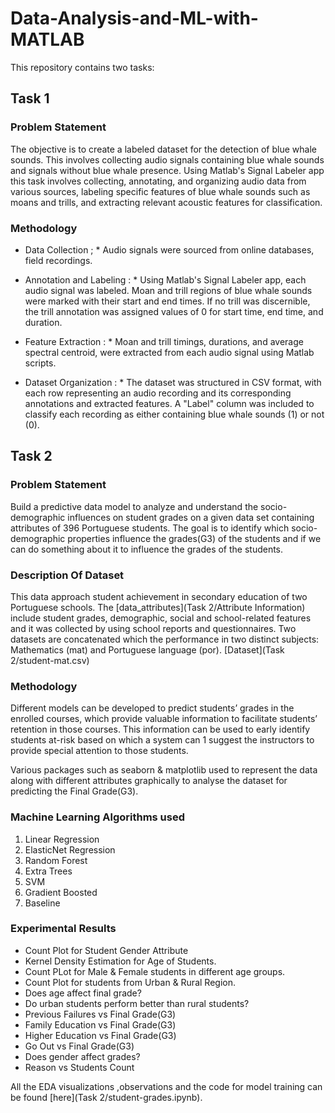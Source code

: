 # Data-Analysis-and-ML-with-MATLAB

This repository contains two tasks:

## Task 1

### Problem Statement

The objective is to create a labeled dataset for the detection of blue whale sounds. This involves collecting audio signals containing blue whale sounds and signals without blue whale presence. Using Matlab's Signal Labeler app this task involves collecting, annotating, and organizing audio data from various sources, labeling specific features of blue whale sounds such as moans and trills, and extracting relevant acoustic features for classification. 

### Methodology

- Data Collection ;
        *   Audio signals were sourced from online databases, field recordings.

- Annotation and Labeling : 
        *   Using Matlab's Signal Labeler app, each audio signal was labeled. Moan and trill regions of blue whale sounds were marked with their start and end times. If no trill was discernible, the trill annotation was assigned values of 0 for start time, end time, and duration.

- Feature Extraction : 
        *   Moan and trill timings, durations, and average spectral centroid, were extracted from each audio signal using Matlab scripts.

- Dataset Organization : 
        *   The dataset was structured in CSV format, with each row representing an audio recording and its corresponding annotations and extracted features. A "Label" column was included to classify each recording as either containing blue whale sounds (1) or not (0).


## Task 2

### Problem Statement

Build a predictive data model to analyze and understand the socio-demographic influences on student grades on a given data set  containing attributes of 396 Portuguese students. The goal is to identify which socio-demographic properties influence the grades(G3) of the students and if we can do something about it to influence the grades of the students.

### Description Of Dataset

This data approach student achievement in secondary education of two Portuguese schools. The [data_attributes](Task 2/Attribute Information) include student grades, demographic, social and school-related features and it was collected by using school reports and questionnaires. Two datasets are concatenated which the performance in two distinct subjects: Mathematics (mat) and Portuguese language (por). [Dataset](Task 2/student-mat.csv) 

### Methodology

Different models can be developed to predict students’ grades in the enrolled courses, which provide valuable information to facilitate students’ retention in those courses. This information can be used to early identify students at-risk based on which a system can 1 suggest the instructors to provide special attention to those students.

Various packages such as seaborn & matplotlib used to represent the data along with different attributes graphically to analyse the dataset for predicting the Final Grade(G3).

### Machine Learning Algorithms used

1. Linear Regression
2. ElasticNet Regression
3. Random Forest
4. Extra Trees
5. SVM
6. Gradient Boosted
7. Baseline

### Experimental Results

- Count Plot for Student Gender Attribute
- Kernel Density Estimation for Age of Students.
- Count PLot for Male & Female students in different age groups.
- Count Plot for students from Urban & Rural Region.
- Does age affect final grade?
- Do urban students perform better than rural students?
- Previous Failures vs Final Grade(G3)
- Family Education vs Final Grade(G3)
- Higher Education vs Final Grade(G3)
- Go Out vs Final Grade(G3)
- Does gender affect grades?
- Reason vs Students Count

All the EDA visualizations ,observations and the code for model training can be found [here](Task 2/student-grades.ipynb).
